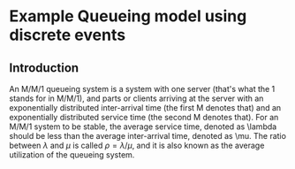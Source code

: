 # Example Queueing model using discrete events

## Introduction
An M/M/1 queueing system is a system with one server (that's what the 1 stands for in M/M/1), and parts or clients arriving at the server with an exponentially distributed inter-arrival time (the first M denotes that) and an exponentially distributed service time (the second M denotes that). 
For an M/M/1 system to be stable, the average service time, denoted as \lambda should be less than the average inter-arrival time, denoted as \mu. The ratio between $\lambda$ and $\mu$ is called $\rho = \lambda / \mu$, and it is also known as the average utilization of the queueing system. 
